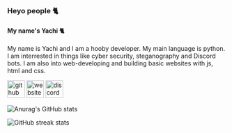 ### Heyo people 🐈
#### My name's Yachi 🐈

My name is Yachi and I am a hooby developer. My main language is python. I am interrested in things like cyber security, steganography and Discord bots. I am also into web-developing and building basic websites with js, html and css. 


[<img src='https://cdn.jsdelivr.net/npm/simple-icons@3.0.1/icons/github.svg' alt='github' height='40'>](https://github.com/Yachi-qwq)  [<img src='https://cdn.jsdelivr.net/npm/simple-icons@3.0.1/icons/icloud.svg' alt='website' height='40'>](https://shippodes.mx177013.repl.co/)  [<img src='https://cdn.jsdelivr.net/npm/simple-icons@3.0.1/icons/discord.svg' alt='discord' height='40'>](https://discord.gg/6AGcPaJteK)  

![Anurag's GitHub stats](https://github-readme-stats.vercel.app/api?username=Yachi-qwq&show_icons=true&theme=radical)

![GitHub streak stats](https://github-readme-streak-stats.herokuapp.com/?user=Yachi-qwq&theme=radical)  

